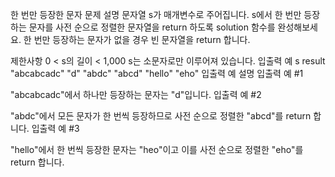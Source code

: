 한 번만 등장한 문자
문제 설명
문자열 s가 매개변수로 주어집니다. s에서 한 번만 등장하는 문자를 사전 순으로 정렬한 문자열을 return 하도록 solution 함수를 완성해보세요. 한 번만 등장하는 문자가 없을 경우 빈 문자열을 return 합니다.

제한사항
0 < s의 길이 < 1,000
s는 소문자로만 이루어져 있습니다.
입출력 예
s	result
"abcabcadc"	"d"
"abdc"	"abcd"
"hello"	"eho"
입출력 예 설명
입출력 예 #1

"abcabcadc"에서 하나만 등장하는 문자는 "d"입니다.
입출력 예 #2

"abdc"에서 모든 문자가 한 번씩 등장하므로 사전 순으로 정렬한 "abcd"를 return 합니다.
입출력 예 #3

"hello"에서 한 번씩 등장한 문자는 "heo"이고 이를 사전 순으로 정렬한 "eho"를 return 합니다.